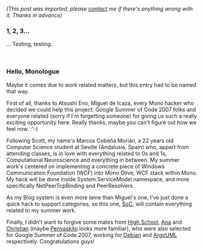 *(This post was imported, please [contact](/#/contact) me if there's anything wrong with it. Thanks in advance)*

<div class="entry-body">
<h3>1, 2, 3...</h3>
<p>
	... Testing, testing.
</p>
<br />
<h3>Hello, Monologue</h3>
<p>
	Maybe it comes due to work related matters, but this entry had to be named that way.
</p>
<p>
	First of all, thanks to Atsushi Eno, Miguel de Icaza, every Mono hacker who decided we could help this project, Google Summer of Code 2007 folks and everyone related (sorry if I'm forgetting someone) for giving us such a really exciting opportunity here. Really thanks, maybe you can't figure out how we feel now. :'-)
</p>
<p>
	Following Scott, my name's Marcos Cobe&ntilde;a Mori&aacute;n, a 22 years old Computer Science student at Seville (Andalusia, Spain) who, appart from attending classes, is in love with everything related to 0s and 1s, Computational Neuroscience and everything in between. My summer work's centered on implementing a concrete piece of Windows Communication Foundation (WCF) into Mono Olive, WCF stack within Mono. My hack will be done inside System.ServiceModel namespace, and more specifically NetPeerTcpBinding and PeerResolvers.
</p>
<p>
	As my Blog system is even more lame than Miguel's one, I've just done a quick hack to support categories, so this one, <a href="/Blog/SoC.xml">SoC</a>, will contain everything related to my summer work.
</p>
<p>
	Finally, I didn't want to forgive some mates from <a href="http://www.eii.us.es/">High School</a>, <a href="http://ekaia.org/">Ana</a> and <a href="http://penyaskitodice.wordpress.com/">Christian</a> (maybe <a href="http://www.google.es/search?q=Penyaskito&ie=utf-8&oe=utf-8&aq=t&rls=org.mozilla:es-ES:official&client=firefox-a">Penyaskito</a> looks more familiar), who were also selected for Google Summer of Code 2007, working for <a href="http://code.google.com/soc/debian/about.html">Debian</a> and <a href="http://code.google.com/soc/argouml/about.html">ArgoUML</a> respectively. Congratulations guys!
</p>
</div>
